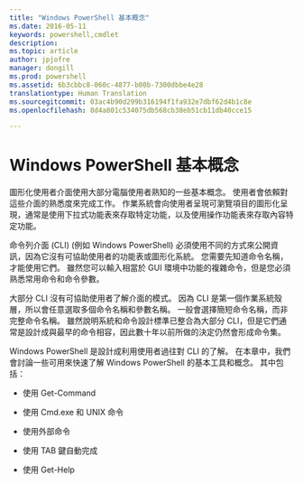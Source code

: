 ```yaml
---
title: "Windows PowerShell 基本概念"
ms.date: 2016-05-11
keywords: powershell,cmdlet
description: 
ms.topic: article
author: jpjofre
manager: dongill
ms.prod: powershell
ms.assetid: 6b3cbbc8-060c-4877-b00b-7300dbbe4e28
translationtype: Human Translation
ms.sourcegitcommit: 03ac4b90d299b316194f1fa932e7dbf62d4b1c8e
ms.openlocfilehash: 8d4a801c534075db568cb38eb51cb11db40cce15

---
```


# Windows PowerShell 基本概念
圖形化使用者介面使用大部分電腦使用者熟知的一些基本概念。 使用者會依賴對這些介面的熟悉度來完成工作。 作業系統會向使用者呈現可瀏覽項目的圖形化呈現，通常是使用下拉式功能表來存取特定功能，以及使用操作功能表來存取內容特定功能。

命令列介面 (CLI) (例如 Windows PowerShell) 必須使用不同的方式來公開資訊，因為它沒有可協助使用者的功能表或圖形化系統。 您需要先知道命令名稱，才能使用它們。 雖然您可以輸入相當於 GUI 環境中功能的複雜命令，但是您必須熟悉常用命令和命令參數。

大部分 CLI 沒有可協助使用者了解介面的模式。 因為 CLI 是第一個作業系統殼層，所以會任意選取多個命令名稱和參數名稱。 一般會選擇簡短命令名稱，而非完整命令名稱。 雖然說明系統和命令設計標準已整合為大部分 CLI，但是它們通常是設計成與最早的命令相容，因此數十年以前所做的決定仍然會形成命令集。

Windows PowerShell 是設計成利用使用者過往對 CLI 的了解。 在本章中，我們會討論一些可用來快速了解 Windows PowerShell 的基本工具和概念。 其中包括：

-   使用 Get\-Command

-   使用 Cmd.exe 和 UNIX 命令

-   使用外部命令

-   使用 TAB 鍵自動完成

-   使用 Get\-Help




<!--HONumber=Jun16_HO4-->


